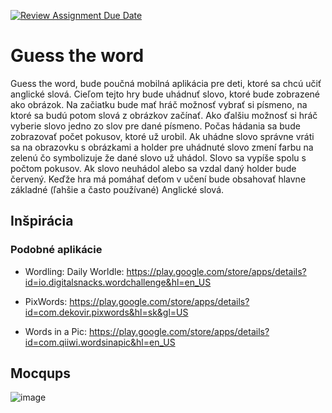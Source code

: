 [![Review Assignment Due Date](https://classroom.github.com/assets/deadline-readme-button-24ddc0f5d75046c5622901739e7c5dd533143b0c8e959d652212380cedb1ea36.svg)](https://classroom.github.com/a/VfT8U4Cl)


# Guess the word
Guess the word, bude poučná mobilná aplikácia pre deti, ktoré sa chcú učiť anglické slová. Cieľom tejto hry bude uhádnuť slovo, ktoré bude zobrazené ako obrázok. 
Na začiatku bude mať hráč možnosť vybrať si písmeno, na ktoré sa budú potom slová z obrázkov začínať. Ako ďalšiu možnosť si hráč vyberie slovo jedno zo slov pre dané písmeno. 
Počas hádania sa bude zobrazovať počet pokusov, ktoré už urobil. 
Ak uhádne slovo správne vráti sa na obrazovku s obrázkami a holder pre uhádnuté slovo zmení farbu na zelenú čo symbolizuje že dané slovo už uhádol. Slovo sa vypíše spolu s počtom pokusov. Ak slovo neuhádol alebo sa vzdal daný holder bude červený.
Keďže hra má pomáhať deťom v učení bude obsahovať hlavne základné (ľahšie a často používané) Anglické slová.


## Inšpirácia
### Podobné aplikácie
 - Wordling: Daily Worldle: 
  https://play.google.com/store/apps/details?id=io.digitalsnacks.wordchallenge&hl=en_US
  
 - PixWords: 
 https://play.google.com/store/apps/details?id=com.dekovir.pixwords&hl=sk&gl=US

 - Words in a Pic:
 https://play.google.com/store/apps/details?id=com.qiiwi.wordsinapic&hl=en_US

## Mocqups
![image](https://github.com/uinf-upjs/trailer-na-projekt-roland9832/assets/75319663/6b1050dc-a08c-44b9-b538-d3ef3dc5ddd7)
